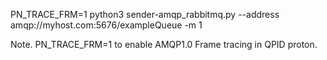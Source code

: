 PN_TRACE_FRM=1 python3 sender-amqp_rabbitmq.py --address amqp://myhost.com:5676/exampleQueue -m 1

Note. PN_TRACE_FRM=1 to enable AMQP1.0 Frame tracing in QPID proton.
